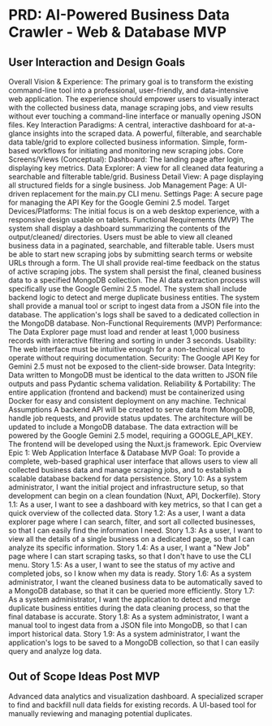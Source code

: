 # PRD: AI-Powered Business Data Crawler - Web & Database MVP

## User Interaction and Design Goals

Overall Vision & Experience: The primary goal is to transform the existing command-line tool into a professional, user-friendly, and data-intensive web application. The experience should empower users to visually interact with the collected business data, manage scraping jobs, and view results without ever touching a command-line interface or manually opening JSON files.
Key Interaction Paradigms:
A central, interactive dashboard for at-a-glance insights into the scraped data.
A powerful, filterable, and searchable data table/grid to explore collected business information.
Simple, form-based workflows for initiating and monitoring new scraping jobs.
Core Screens/Views (Conceptual):
Dashboard: The landing page after login, displaying key metrics.
Data Explorer: A view for all cleaned data featuring a searchable and filterable table/grid.
Business Detail View: A page displaying all structured fields for a single business.
Job Management Page: A UI-driven replacement for the main.py CLI menu.
Settings Page: A secure page for managing the API Key for the Google Gemini 2.5 model.
Target Devices/Platforms: The initial focus is on a web desktop experience, with a responsive design usable on tablets.
Functional Requirements (MVP)
The system shall display a dashboard summarizing the contents of the output/cleaned/ directories.
Users must be able to view all cleaned business data in a paginated, searchable, and filterable table.
Users must be able to start new scraping jobs by submitting search terms or website URLs through a form.
The UI shall provide real-time feedback on the status of active scraping jobs.
The system shall persist the final, cleaned business data to a specified MongoDB collection.
The AI data extraction process will specifically use the Google Gemini 2.5 model.
The system shall include backend logic to detect and merge duplicate business entities.
The system shall provide a manual tool or script to ingest data from a JSON file into the database.
The application's logs shall be saved to a dedicated collection in the MongoDB database.
Non-Functional Requirements (MVP)
Performance: The Data Explorer page must load and render at least 1,000 business records with interactive filtering and sorting in under 3 seconds.
Usability: The web interface must be intuitive enough for a non-technical user to operate without requiring documentation.
Security: The Google API Key for Gemini 2.5 must not be exposed to the client-side browser.
Data Integrity: Data written to MongoDB must be identical to the data written to JSON file outputs and pass Pydantic schema validation.
Reliability & Portability: The entire application (frontend and backend) must be containerized using Docker for easy and consistent deployment on any machine.
Technical Assumptions
A backend API will be created to serve data from MongoDB, handle job requests, and provide status updates.
The architecture will be updated to include a MongoDB database.
The data extraction will be powered by the Google Gemini 2.5 model, requiring a GOOGLE_API_KEY.
The frontend will be developed using the Nuxt.js framework.
Epic Overview
Epic 1: Web Application Interface & Database MVP
Goal: To provide a complete, web-based graphical user interface that allows users to view all collected business data and manage scraping jobs, and to establish a scalable database backend for data persistence.
Story 1.0: As a system administrator, I want the initial project and infrastructure setup, so that development can begin on a clean foundation (Nuxt, API, Dockerfile).
Story 1.1: As a user, I want to see a dashboard with key metrics, so that I can get a quick overview of the collected data.
Story 1.2: As a user, I want a data explorer page where I can search, filter, and sort all collected businesses, so that I can easily find the information I need.
Story 1.3: As a user, I want to view all the details of a single business on a dedicated page, so that I can analyze its specific information.
Story 1.4: As a user, I want a "New Job" page where I can start scraping tasks, so that I don't have to use the CLI menu.
Story 1.5: As a user, I want to see the status of my active and completed jobs, so I know when my data is ready.
Story 1.6: As a system administrator, I want the cleaned business data to be automatically saved to a MongoDB database, so that it can be queried more efficiently.
Story 1.7: As a system administrator, I want the application to detect and merge duplicate business entities during the data cleaning process, so that the final database is accurate.
Story 1.8: As a system administrator, I want a manual tool to ingest data from a JSON file into MongoDB, so that I can import historical data.
Story 1.9: As a system administrator, I want the application's logs to be saved to a MongoDB collection, so that I can easily query and analyze log data.

## Out of Scope Ideas Post MVP

Advanced data analytics and visualization dashboard.
A specialized scraper to find and backfill null data fields for existing records.
A UI-based tool for manually reviewing and managing potential duplicates.
